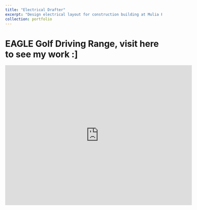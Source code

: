 ```yaml
---
title: "Electrical Drafter"
excerpt: "Design electrical layout for construction building at Mulia Putri Lestari Inc."
collection: portfolio
---
```


<h1>
    EAGLE Golf Driving Range, visit here to see my work :]
</h1>
<iframe src="https://www.google.com/maps/embed?pb=!1m18!1m12!1m3!1d3962.3959201484668!2d108.53803687584933!3d-6.721448293274487!2m3!1f0!2f0!3f0!3m2!1i1024!2i768!4f13.1!3m3!1m2!1s0x2e6f1d7f9a47afff%3A0xb79e82293426685!2sEagle%20Golf%20Cirebon!5e0!3m2!1sid!2sid!4v1721470952759!5m2!1sid!2sid" width="600" height="450" style="border:0;" allowfullscreen="" loading="lazy" referrerpolicy="no-referrer-when-downgrade"></iframe>
